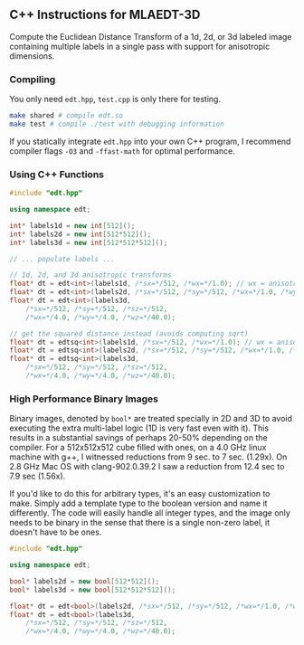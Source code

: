 ## C++ Instructions for MLAEDT-3D

Compute the Euclidean Distance Transform of a 1d, 2d, or 3d labeled image containing multiple labels in a single pass with support for anisotropic dimensions.

### Compiling

You only need `edt.hpp`, `test.cpp` is only there for testing.

```bash
make shared # compile edt.so
make test # compile ./test with debugging information
```

If you statically integrate `edt.hpp` into your own C++ program, I recommend compiler flags `-O3` and `-ffast-math` for optimal performance.

### Using C++ Functions

```cpp
#include "edt.hpp"

using namespace edt;

int* labels1d = new int[512]();
int* labels2d = new int[512*512]();
int* labels3d = new int[512*512*512]();

// ... populate labels ...

// 1d, 2d, and 3d anisotropic transforms 
float* dt = edt<int>(labels1d, /*sx=*/512, /*wx=*/1.0); // wx = anisotropy in x direction
float* dt = edt<int>(labels2d, /*sx=*/512, /*sy=*/512, /*wx=*/1.0, /*wy=*/1.0); 
float* dt = edt<int>(labels3d, 
	/*sx=*/512, /*sy=*/512, /*sz=*/512,
	/*wx=*/4.0, /*wy=*/4.0, /*wz=*/40.0); 

// get the squared distance instead (avoids computing sqrt)
float* dt = edtsq<int>(labels1d, /*sx=*/512, /*wx=*/1.0); // wx = anisotropy in x direction
float* dt = edtsq<int>(labels2d, /*sx=*/512, /*sy=*/512, /*wx=*/1.0, /*wy=*/1.0); 
float* dt = edtsq<int>(labels3d, 
	/*sx=*/512, /*sy=*/512, /*sz=*/512,
	/*wx=*/4.0, /*wy=*/4.0, /*wz=*/40.0); 
```

### High Performance Binary Images

Binary images, denoted by `bool*` are treated specially in 2D and 3D to avoid executing the extra multi-label logic (1D is very fast even with it). This results in a substantial savings of perhaps 20-50% depending on the compiler. For a 512x512x512 cube filled with ones, on a 4.0 GHz linux machine with g++, I witnessed reductions from 9 sec. to 7 sec. (1.29x). On 2.8 GHz Mac OS with clang-902.0.39.2 I saw a reduction from 12.4 sec to 7.9 sec (1.56x).  

If you'd like to do this for arbitrary types, it's an easy customization to make. Simply add a template type to the boolean version and name it differently. The code will easily handle all integer types, and the image only needs to be binary in the sense that there is a single non-zero label, it doesn't have to be ones.


```cpp
#include "edt.hpp"

using namespace edt;

bool* labels2d = new bool[512*512]();
bool* labels3d = new bool[512*512*512]();

float* dt = edt<bool>(labels2d, /*sx=*/512, /*sy=*/512, /*wx=*/1.0, /*wy=*/1.0); 
float* dt = edt<bool>(labels3d, 
	/*sx=*/512, /*sy=*/512, /*sz=*/512,
	/*wx=*/4.0, /*wy=*/4.0, /*wz=*/40.0); 

```
